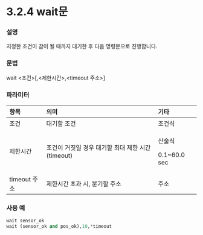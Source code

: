 # 3.2.4 wait문

### 설명

지정한 조건이 참이 될 때까지 대기한 후 다음 명령문으로 진행합니다.

### 문법

wait &lt;조건&gt;\[,&lt;제한시간&gt;,&lt;timeout 주소&gt;\]

### 파라미터

<table>
  <thead>
    <tr>
      <th style="text-align:left">&#xD56D;&#xBAA9;</th>
      <th style="text-align:left">&#xC758;&#xBBF8;</th>
      <th style="text-align:left">&#xAE30;&#xD0C0;</th>
    </tr>
  </thead>
  <tbody>
    <tr>
      <td style="text-align:left">&#xC870;&#xAC74;</td>
      <td style="text-align:left">&#xB300;&#xAE30;&#xD560; &#xC870;&#xAC74;</td>
      <td style="text-align:left">&#xC870;&#xAC74;&#xC2DD;</td>
    </tr>
    <tr>
      <td style="text-align:left">&#xC81C;&#xD55C;&#xC2DC;&#xAC04;</td>
      <td style="text-align:left">&#xC870;&#xAC74;&#xC774; &#xAC70;&#xC9D3;&#xC77C; &#xACBD;&#xC6B0; &#xB300;&#xAE30;&#xD560;
        &#xCD5C;&#xB300; &#xC81C;&#xD55C; &#xC2DC;&#xAC04; (timeout)</td>
      <td style="text-align:left">
        <p>&#xC0B0;&#xC220;&#xC2DD;
          <br />
        </p>
        <p>0.1~60.0 sec
          <br />
        </p>
      </td>
    </tr>
    <tr>
      <td style="text-align:left">timeout &#xC8FC;&#xC18C;</td>
      <td style="text-align:left">&#xC81C;&#xD55C;&#xC2DC;&#xAC04; &#xCD08;&#xACFC; &#xC2DC;, &#xBD84;&#xAE30;&#xD560;
        &#xC8FC;&#xC18C;</td>
      <td style="text-align:left">&#xC8FC;&#xC18C;</td>
    </tr>
  </tbody>
</table>

### 사용 예

```python
wait sensor_ok
wait (sensor_ok and pos_ok),10,*timeout
```

